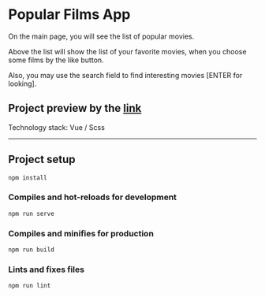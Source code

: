 # Popular Films App

On the main page, you will see the list of popular movies.

Above the list will show the list of your favorite movies, when you choose some films by the like button.

Also, you may use the search field to find interesting movies [ENTER for looking].

## Project preview by the [link](https://putsan.github.io/vue_films-app/)
Technology stack: Vue / Scss
___

## Project setup
```
npm install
```

### Compiles and hot-reloads for development
```
npm run serve
```

### Compiles and minifies for production
```
npm run build
```

### Lints and fixes files
```
npm run lint
```
